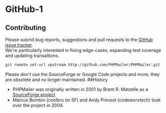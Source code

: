 # GitHub-1
## Contributing
Please submit bug reports, suggestions and pull requests to the [GitHub issue tracker](https://www.google.com).<br>
We're particularly interested in fixing edge-cases, expanding test coverage and updating transaltions.
```bash
git remote set-url upstream http://github.com/PHPMailer/PHPMailer.git
```
Please *don't* use the SourceForge or Google Code projects and more; they are obsolete and no longer maintained.
##History
- PHPMailer was originally written in 2001 by Brent R. Matzelle as a [SourceForge project](https://www.google.com).
- Marcus Bointon (coolbru on SF) and Andy Prevost (codeworxtech) took over the project in 2004.
